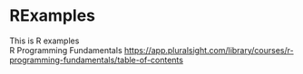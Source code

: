 # RExamples
This is R examples  
R Programming Fundamentals
https://app.pluralsight.com/library/courses/r-programming-fundamentals/table-of-contents
